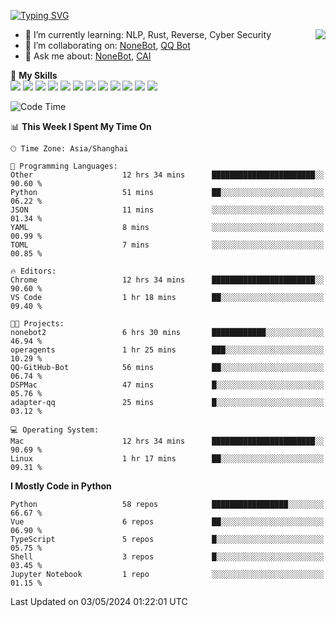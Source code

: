 [![Typing SVG](https://readme-typing-svg.herokuapp.com?size=25&duration=2500&color=8C43EA&vCenter=true&width=200&height=40&lines=Hi+there+%F0%9F%91%8B%F0%9F%8F%BB;I'm+yanyongyu)](https://git.io/typing-svg)

<a href="#">
  <img align="right" src="https://github-readme-stats.vercel.app/api?username=yanyongyu&count_private=true&show_icons=true&bg_color=15,f2f7fd,E0EAFC" />
</a>

- 🌱 I’m currently learning: NLP, Rust, Reverse, Cyber Security
- 👯 I’m collaborating on: [NoneBot](https://github.com/nonebot), [QQ Bot](https://github.com/Mrs4s/go-cqhttp)
- 💬 Ask me about: [NoneBot](https://github.com/nonebot), [CAI](https://github.com/cscs181/CAI)

🌟 **My Skills**  
![](https://img.shields.io/badge/-Python-3e74a2?style=flat-square&logo=Python&logoColor=fff)
![](https://img.shields.io/badge/-TypeScript-3178C6?style=flat-square&logo=TypeScript&logoColor=fff)
![](https://img.shields.io/badge/-Vue-4fc08d?style=flat-square&logo=Vue.js&logoColor=fff)
![](https://img.shields.io/badge/-React-2d98ce?style=flat-square&logo=React&logoColor=fff)
![](https://img.shields.io/badge/-FastAPI-009688?style=flat-square&logo=FastAPI&logoColor=fff)
![](https://img.shields.io/badge/-Linux-000000?style=flat-square&logo=Linux&logoColor=fff)
![](https://img.shields.io/badge/-Docker-2496ED?style=flat-square&logo=Docker&logoColor=fff)
![](https://img.shields.io/badge/-Kubernetes-326CE5?style=flat-square&logo=Kubernetes&logoColor=fff)
![](https://img.shields.io/badge/-GitHub%20Actions-2088FF?style=flat-square&logo=GitHubActions&logoColor=fff)
![](https://img.shields.io/badge/-PostgreSQL-4169E1?style=flat-square&logo=PostgreSQL&logoColor=fff)
![](https://img.shields.io/badge/-Redis-DC382D?style=flat-square&logo=Redis&logoColor=fff)
![](https://img.shields.io/badge/-MongoDB-47A248?style=flat-square&logo=MongoDB&logoColor=fff)

<!--START_SECTION:waka-->
![Code Time](http://img.shields.io/badge/Code%20Time-6%2C043%20hrs%2011%20mins-blue)

📊 **This Week I Spent My Time On** 

```text
🕑︎ Time Zone: Asia/Shanghai

💬 Programming Languages: 
Other                    12 hrs 34 mins      ███████████████████████░░   90.60 % 
Python                   51 mins             ██░░░░░░░░░░░░░░░░░░░░░░░   06.22 % 
JSON                     11 mins             ░░░░░░░░░░░░░░░░░░░░░░░░░   01.34 % 
YAML                     8 mins              ░░░░░░░░░░░░░░░░░░░░░░░░░   00.99 % 
TOML                     7 mins              ░░░░░░░░░░░░░░░░░░░░░░░░░   00.85 % 

🔥 Editors: 
Chrome                   12 hrs 34 mins      ███████████████████████░░   90.60 % 
VS Code                  1 hr 18 mins        ██░░░░░░░░░░░░░░░░░░░░░░░   09.40 % 

🐱‍💻 Projects: 
nonebot2                 6 hrs 30 mins       ████████████░░░░░░░░░░░░░   46.94 % 
operagents               1 hr 25 mins        ███░░░░░░░░░░░░░░░░░░░░░░   10.29 % 
QQ-GitHub-Bot            56 mins             ██░░░░░░░░░░░░░░░░░░░░░░░   06.74 % 
DSPMac                   47 mins             █░░░░░░░░░░░░░░░░░░░░░░░░   05.76 % 
adapter-qq               25 mins             █░░░░░░░░░░░░░░░░░░░░░░░░   03.12 % 

💻 Operating System: 
Mac                      12 hrs 34 mins      ███████████████████████░░   90.69 % 
Linux                    1 hr 17 mins        ██░░░░░░░░░░░░░░░░░░░░░░░   09.31 % 
```

**I Mostly Code in Python** 

```text
Python                   58 repos            █████████████████░░░░░░░░   66.67 % 
Vue                      6 repos             ██░░░░░░░░░░░░░░░░░░░░░░░   06.90 % 
TypeScript               5 repos             █░░░░░░░░░░░░░░░░░░░░░░░░   05.75 % 
Shell                    3 repos             █░░░░░░░░░░░░░░░░░░░░░░░░   03.45 % 
Jupyter Notebook         1 repo              ░░░░░░░░░░░░░░░░░░░░░░░░░   01.15 % 
```




 Last Updated on 03/05/2024 01:22:01 UTC
<!--END_SECTION:waka-->
